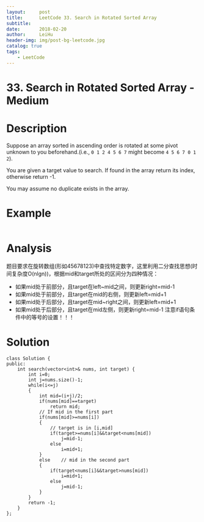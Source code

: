 ```yaml
---
layout:     post
title:      LeetCode 33. Search in Rotated Sorted Array
subtitle:   
date:       2018-02-20
author:     LeiHu
header-img: img/post-bg-leetcode.jpg
catalog: true
tags:
    - LeetCode
---
```

# 33. Search in Rotated Sorted Array - Medium

# Description
Suppose an array sorted in ascending order is rotated at some pivot unknown to you beforehand.(i.e., `0 1 2 4 5 6 7` might become `4 5 6 7 0 1 2`).

You are given a target value to search. If found in the array return its index, otherwise return -1.

You may assume no duplicate exists in the array.

# Example
```

```

# Analysis
题目要求在旋转数组(形如45678123)中查找特定数字，这里利用二分查找思想(时间复杂度O(nlgn))，根据mid和target所处的区间分为四种情况：
- 如果mid处于前部分，且target在left~mid之间，则更新right=mid-1
- 如果mid处于前部分，且target在mid的右侧，则更新left=mid+1
- 如果mid处于后部分，且target在mid~right之间，则更新left=mid+1
- 如果mid处于后部分，且target在mid左侧，则更新right=mid-1
注意if语句条件中的等号的设置！！！

# Solution
```
class Solution {
public:
    int search(vector<int>& nums, int target) {
        int i=0;
        int j=nums.size()-1;
        while(i<=j)
        {
            int mid=(i+j)/2;
            if(nums[mid]==target)
                return mid;
            // If mid in the first part
            if(nums[mid]>=nums[i])
            {
                // target is in [i,mid]
                if(target>=nums[i]&&target<nums[mid])
                    j=mid-1;
                else
                    i=mid+1;
            }
            else    // mid in the second part
            {
                if(target<nums[i]&&target>nums[mid])
                    i=mid+1;
                else
                    j=mid-1;
            }
        }
        return -1;
    }
};
```
